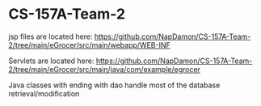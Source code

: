 # CS-157A-Team-2
jsp files are located here:
https://github.com/NapDamon/CS-157A-Team-2/tree/main/eGrocer/src/main/webapp/WEB-INF

Servlets are located here:
https://github.com/NapDamon/CS-157A-Team-2/tree/main/eGrocer/src/main/java/com/example/egrocer

Java classes with ending with dao handle most of the database retrieval/modification 
